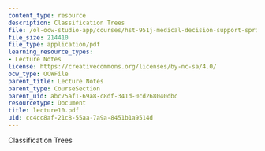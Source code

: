 ```yaml
---
content_type: resource
description: Classification Trees
file: /ol-ocw-studio-app/courses/hst-951j-medical-decision-support-spring-2003/cc4cc8af21c855aa7a9a8451b1a9514d_lecture10.pdf
file_size: 214410
file_type: application/pdf
learning_resource_types:
- Lecture Notes
license: https://creativecommons.org/licenses/by-nc-sa/4.0/
ocw_type: OCWFile
parent_title: Lecture Notes
parent_type: CourseSection
parent_uid: abc75af1-69a8-c8df-341d-0cd268040dbc
resourcetype: Document
title: lecture10.pdf
uid: cc4cc8af-21c8-55aa-7a9a-8451b1a9514d
---
```

Classification Trees